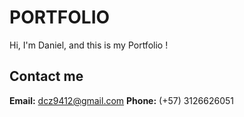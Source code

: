 # PORTFOLIO

Hi, I'm Daniel, and this is my Portfolio ! 

## Contact me

**Email:** dcz9412@gmail.com
**Phone:** (+57) 3126626051

